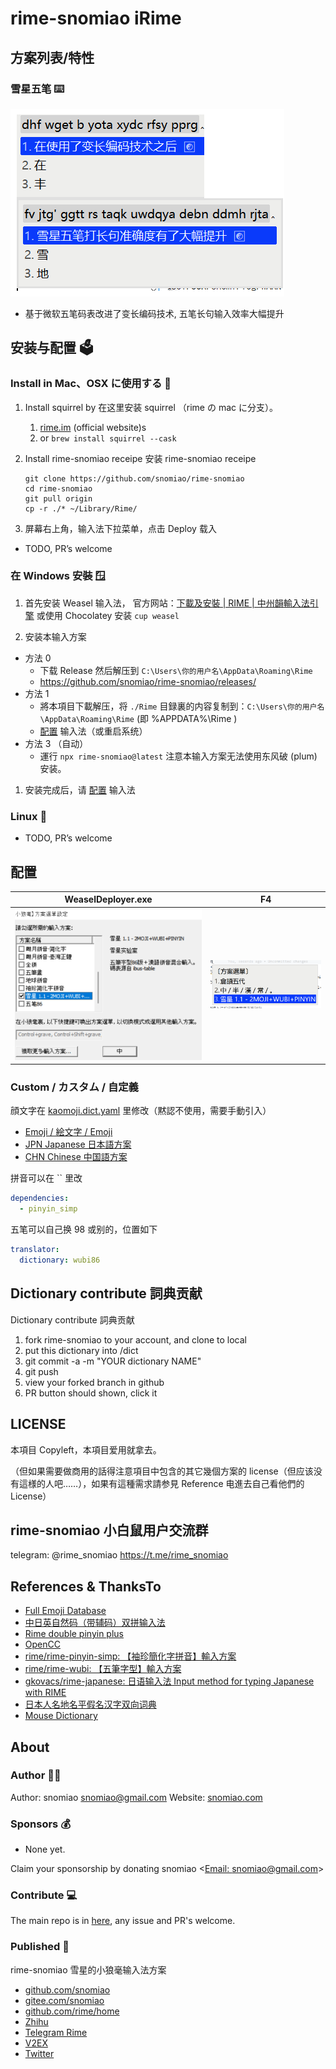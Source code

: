 # rime-snomiao iRime

## 方案列表/特性

### 雪星五笔 ⌨️

![](media/vary-length-wubi.png)

- 基于微软五笔码表改进了变长编码技术, 五笔长句输入效率大幅提升

## 安装与配置 🗳️

### Install in Mac、OSX に使用する 🍎

1. Install squirrel by 在这里安装 squirrel （rime の mac に分支）。

   1. [rime.im](https://rime.im) (official website)s
   2. or `brew install squirrel --cask`

2. Install rime-snomiao receipe 安装 rime-snomiao receipe

   ```shell
   git clone https://github.com/snomiao/rime-snomiao
   cd rime-snomiao
   git pull origin
   cp -r ./* ~/Library/Rime/
   ```

3. 屏幕右上角，输入法下拉菜单，点击 Deploy 载入

- TODO, PR’s welcome

### 在 Windows 安裝 🪟

1. 首先安装 Weasel 输入法，
   官方网站：[下載及安裝 | RIME | 中州韻輸入法引擎](https://rime.im/download/)
   或使用 Chocolatey 安装 `cup weasel`

2. 安装本输入方案

- 方法 0
  - 下载 Release 然后解压到 `C:\Users\你的用户名\AppData\Roaming\Rime`
  - https://github.com/snomiao/rime-snomiao/releases/
- 方法 1
  - 將本項目下載解压，将 `./Rime` 目録裏的内容复制到：`C:\Users\你的用户名\AppData\Roaming\Rime` (即 %APPDATA%\Rime )
  - [配置](#配置) 输入法（或重启系统）
  <!-- - 方法 2
  - 運行
    ````
    git clone https://github.com/snomiao/rime-snomiao
    cd rime-snomiao
    git pull
    cd devtools
    install.bat
    ``` -->
- 方法 3 （自动）
  - 運行 `npx rime-snomiao@latest`
    注意本输入方案无法使用东风破 (plum) 安装。

1. 安装完成后，请 [配置](#配置) 输入法

### Linux 🐧

- TODO, PR’s welcome

## 配置

| WeaselDeployer.exe          | F4                          |
| --------------------------- | --------------------------- |
| ![config](media/config.png) | ![select](media/select.png) |

### Custom / カスタム / 自定義

顔文字在 [kaomoji.dict.yaml](./kaomoji.dict.yaml) 里修改（黙認不使用，需要手動引入）

- [Emoji / 絵文字 / Emoji](./Rime/opencc/zh_emoji_word.json)
- [JPN Japanese 日本語方案](./Rime/sno_japanese.schema.yaml)
- [CHN Chinese 中国語方案](./Rime/sno_chinese.schema.yaml)

拼音可以在 `` 里改

```yaml
dependencies:
  - pinyin_simp
```

五笔可以自己换 98 或别的，位置如下

```yaml
translator:
  dictionary: wubi86
```

## Dictionary contribute 詞典贡献

Dictionary contribute 詞典贡献

1. fork rime-snomiao to your account, and clone to local
2. put this dictionary into /dict
3. git commit -a -m "YOUR dictionary NAME"
4. git push
5. view your forked branch in github
6. PR button should shown, click it

## LICENSE

本項目 Copyleft，本項目爱用就拿去。

（但如果需要做商用的話得注意項目中包含的其它幾個方案的 license（但应该没有這様的人吧……），如果有這種需求請参見 Reference 电進去自己看他們的 License）

## rime-snomiao 小白鼠用户交流群

telegram: @rime_snomiao https://t.me/rime_snomiao

## References & ThanksTo

- [Full Emoji Database](https://www.kaggle.com/datasets/eliasdabbas/emoji-data-descriptions-codepoints?resource=download)
- [中日英自然码（带辅码）双拼输入法](https://github.com/lippmann/lrime)
- [Rime double pinyin plus](https://github.com/mutoe/rime)
- [OpenCC](https://github.com/BYVoid/OpenCC)
- [rime/rime-pinyin-simp: 【袖珍簡化字拼音】輸入方案](https://github.com/rime/rime-pinyin-simp)
- [rime/rime-wubi: 【五筆字型】輸入方案](https://github.com/rime/rime-wubi)
- [gkovacs/rime-japanese: 日语输入法 Input method for typing Japanese with RIME](https://github.com/gkovacs/rime-japanese/)
- [日本人名地名平假名汉字双向词典](https://mdict.org/post/riben-renming-diming/)
- [Mouse Dictionary](https://github.com/wtetsu/mouse-dictionary/wiki/Download-dictionary-data)

## About

### Author 👩‍💻

Author: snomiao <snomiao@gmail.com>
Website: [snomiao.com](https://snomiao.com)

### Sponsors 💰

- None yet.

Claim your sponsorship by donating snomiao <[Email: snomiao@gmail.com](mailto:snomiao@gmail.com)>

### Contribute 💻

The main repo is in [here](https://github.com/snomiao/rime-snomiao#readme), any issue and PR's welcome.

### Published 📰

rime-snomiao 雪星的小狼毫输入法方案

- [github.com/snomiao](https://github.com/snomiao/rime-snomiao)
- [gitee.com/snomiao](https://gitee.com/snomiao/rime-snomiao)
- [github.com/rime/home](https://github.com/rime/home/issues/68#issuecomment-1383913014)
- [Zhihu](https://zhuanlan.zhihu.com/p/599268754)
- [Telegram Rime](https://t.me/loverime/41196)
- [V2EX](https://www.v2ex.com/t/909117)
- [Twitter](https://twitter.com/snomiao/status/1614586337822375936)
